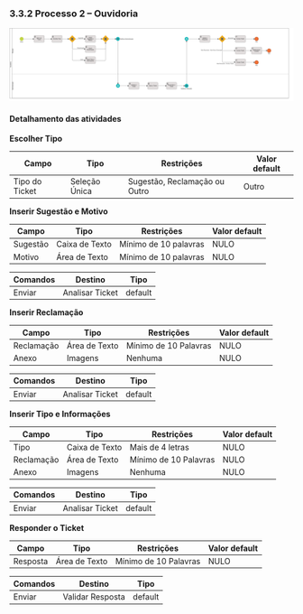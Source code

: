 ### 3.3.2 Processo 2 – Ouvidoria

![Modelo BPMN do Processo de Ouvidoria](images/processo-ouvidoria.png "Modelo BPMN do Processo 2.")

#### Detalhamento das atividades

**Escolher Tipo**

| **Campo**       | **Tipo**         | **Restrições**                | **Valor default** |
| ---             | ---              | ---                           | ---               |
| Tipo do Ticket  | Seleção Única    | Sugestão, Reclamação ou Outro | Outro             |


**Inserir Sugestão e Motivo**

| **Campo**       | **Tipo**         | **Restrições**        | **Valor default** |
| ---             | ---              | ---                   | ---               |
| Sugestão        | Caixa de Texto   | Mínimo de 10 palavras | NULO              |
| Motivo          | Área de Texto    | Mínimo de 10 palavras | NULO              |

| **Comandos**         |  **Destino**                   | **Tipo**          |
| ---                  | ---                            | ---               |
| Enviar               | Analisar Ticket                | default           |

**Inserir Reclamação**

| **Campo**       | **Tipo**         | **Restrições**        | **Valor default** |
| ---             | ---              | ---                   | ---               |
| Reclamação      | Área de Texto    | Mínimo de 10 Palavras | NULO              |
| Anexo           | Imagens          | Nenhuma               | NULO              |

| **Comandos**         |  **Destino**                   | **Tipo**          |
| ---                  | ---                            | ---               |
| Enviar               | Analisar Ticket                | default           |

**Inserir Tipo e Informações**

| **Campo**       | **Tipo**         | **Restrições**        | **Valor default** |
| ---             | ---              | ---                   | ---               |
| Tipo            | Caixa de Texto   | Mais de 4 letras      | NULO              |
| Reclamação      | Área de Texto    | Mínimo de 10 Palavras | NULO              |
| Anexo           | Imagens          | Nenhuma               | NULO              |

| **Comandos**         |  **Destino**                   | **Tipo**          |
| ---                  | ---                            | ---               |
| Enviar               | Analisar Ticket                | default           |

**Responder o Ticket**

| **Campo**       | **Tipo**         | **Restrições**        | **Valor default** |
| ---             | ---              | ---                   | ---               |
| Resposta        | Área de Texto    | Mínimo de 10 Palavras | NULO              |

| **Comandos**         |  **Destino**                   | **Tipo**          |
| ---                  | ---                            | ---               |
| Enviar               | Validar Resposta               | default           |
